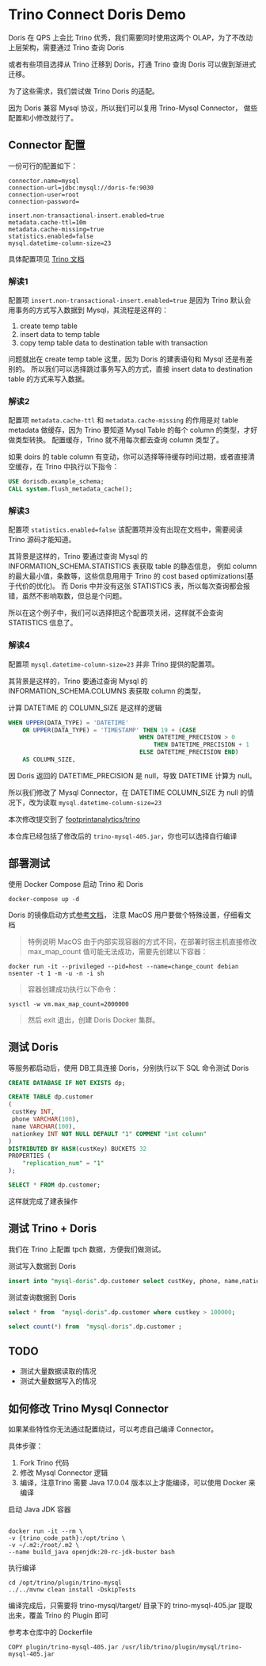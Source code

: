 # Trino Connect Doris Demo

Doris 在 QPS 上会比 Trino 优秀，我们需要同时使用这两个 OLAP，为了不改动上层架构，需要通过 Trino 查询 Doris

或者有些项目选择从 Trino 迁移到 Doris，打通 Trino 查询 Doris 可以做到渐进式迁移。

为了这些需求，我们尝试做 Trino Doris 的适配。

因为 Doris 兼容 Mysql 协议，所以我们可以复用 Trino-Mysql Connector，
做些配置和小修改就行了。


## Connector 配置

一份可行的配置如下：
```properties
connector.name=mysql
connection-url=jdbc:mysql://doris-fe:9030
connection-user=root
connection-password=

insert.non-transactional-insert.enabled=true
metadata.cache-ttl=10m
metadata.cache-missing=true
statistics.enabled=false
mysql.datetime-column-size=23
```
具体配置项见 [Trino 文档](https://trino.io/docs/current/connector/mysql.html)


### 解读1
配置项 `insert.non-transactional-insert.enabled=true` 是因为 Trino 默认会用事务的方式写入数据到 Mysql，其流程是这样的：
1. create temp table 
2. insert data to temp table
2. copy temp table data to destination table with transaction

问题就出在 create temp table 这里，因为 Doris 的建表语句和 Mysql 还是有差别的。
所以我们可以选择跳过事务写入的方式，直接 insert data to destination table 的方式来写入数据。


### 解读2
配置项 `metadata.cache-ttl` 和 `metadata.cache-missing` 的作用是对 table metadata 做缓存，因为 Trino 要知道 Mysql Table 的每个 column 的类型，才好做类型转换。
配置缓存，Trino 就不用每次都去查询 column 类型了。

如果 doirs 的 table column 有变动，你可以选择等待缓存时间过期，或者直接清空缓存，在 Trino 中执行以下指令：


```sql
USE dorisdb.example_schema;
CALL system.flush_metadata_cache();
```



### 解读3
配置项 `statistics.enabled=false` 该配置项并没有出现在文档中，需要阅读 Trino 源码才能知道。

其背景是这样的，Trino 要通过查询 Mysql 的 INFORMATION_SCHEMA.STATISTICS 表获取 table 的静态信息，
例如 column 的最大最小值，条数等，这些信息用用于 Trino 的 cost based optimizations(基于代价的优化)。
而 Doris 中并没有这张 STATISTICS 表，所以每次查询都会报错，虽然不影响取数，但总是个问题。

所以在这个例子中，我们可以选择把这个配置项关闭，这样就不会查询 STATISTICS 信息了。

### 解读4
配置项 `mysql.datetime-column-size=23` 并非 Trino 提供的配置项。

其背景是这样的，Trino 要通过查询 Mysql 的 INFORMATION_SCHEMA.COLUMNS 表获取 column 的类型，

计算 DATETIME 的 COLUMN_SIZE 是这样的逻辑

```sql
WHEN UPPER(DATA_TYPE) = 'DATETIME' 
    OR UPPER(DATA_TYPE) = 'TIMESTAMP' THEN 19 + (CASE
                                     WHEN DATETIME_PRECISION > 0
                                         THEN DATETIME_PRECISION + 1
                                     ELSE DATETIME_PRECISION END)
    AS COLUMN_SIZE,
```

因 Doris 返回的 DATETIME_PRECISION 是 null，导致 DATETIME 计算为 null。

所以我们修改了 Mysql Connector，在 DATETIME COLUMN_SIZE 为 null 的情况下，改为读取 `mysql.datetime-column-size=23`

本次修改提交到了 [footprintanalytics/trino](https://github.com/footprintanalytics/trino) 

本仓库已经包括了修改后的 `trino-mysql-405.jar`，你也可以选择自行编译

## 部署测试
使用 Docker Compose 启动 Trino 和 Doris

```shell
docker-compose up -d
```

Doris 的镜像启动方式[参考文档](https://doris.apache.org/zh-CN/docs/dev/install/construct-docker/run-docker-cluster#%E7%89%B9%E4%BE%8B%E8%AF%B4%E6%98%8E)，
注意 MacOS 用户要做个特殊设置，仔细看文档
> 特例说明
MacOS 由于内部实现容器的方式不同，在部署时宿主机直接修改 max_map_count 值可能无法成功，需要先创建以下容器：

`docker run -it --privileged --pid=host --name=change_count debian nsenter -t 1 -m -u -n -i sh`

> 容器创建成功执行以下命令：

`sysctl -w vm.max_map_count=2000000`

> 然后 exit 退出，创建 Doris Docker 集群。

## 测试 Doris
等服务都启动后，使用 DB工具连接 Doris，分别执行以下 SQL 命令测试 Doris

```sql
CREATE DATABASE IF NOT EXISTS dp;

CREATE TABLE dp.customer
(
 custKey INT,
 phone VARCHAR(100),
 name VARCHAR(100),
 nationkey INT NOT NULL DEFAULT "1" COMMENT "int column"
)
DISTRIBUTED BY HASH(custKey) BUCKETS 32
PROPERTIES (
    "replication_num" = "1"
);

SELECT * FROM dp.customer;
```

这样就完成了建表操作

## 测试 Trino + Doris
我们在 Trino 上配置 tpch 数据，方便我们做测试。

测试写入数据到 Doris
```sql
insert into "mysql-doris".dp.customer select custKey, phone, name,nationkey from tpch.sf1.customer limit 1000
```

测试查询数据到 Doris
```sql
select * from  "mysql-doris".dp.customer where custkey > 100000;
```

```sql
select count(*) from  "mysql-doris".dp.customer ;
```

## TODO

- 测试大量数据读取的情况
- 测试大量数据写入的情况

## 如何修改 Trino Mysql Connector
如果某些特性你无法通过配置绕过，可以考虑自己编译 Connector。

具体步骤：
1. Fork Trino 代码
2. 修改 Mysql Connector 逻辑
3. 编译，注意Trino 需要 Java 17.0.04 版本以上才能编译，可以使用 Docker 来编译

启动 Java JDK 容器
```shell

docker run -it --rm \
-v {trino_code_path}:/opt/trino \
-v ~/.m2:/root/.m2 \
--name build_java openjdk:20-rc-jdk-buster bash
```

执行编译
```shell
cd /opt/trino/plugin/trino-mysql
../../mvnw clean install -DskipTests
```

编译完成后，只需要将 trino-mysql/target/ 目录下的 trino-mysql-405.jar 提取出来，覆盖 Trino 的 Plugin 即可

参考本仓库中的  Dockerfile

```shell
COPY plugin/trino-mysql-405.jar /usr/lib/trino/plugin/mysql/trino-mysql-405.jar
```




